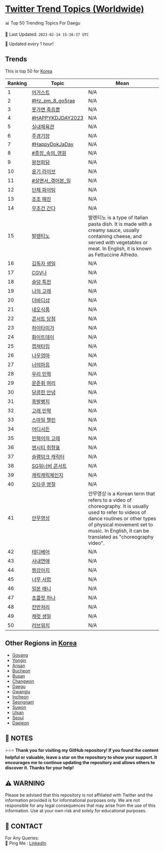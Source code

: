 [Twitter Trend Topics (Worldwide)](https://github.com/ErcinDedeoglu/Twitter-Trend-Topics)
==========


📊 Top 50 Trending Topics For Daegu

📆 Last Updated: `2023-02-14 15:16:37 UTC`

🔧 Updated every 1 hour!


## Trends

This is top 50 for [Korea](</Korea>)

| Ranking | Topic | Mean |
| ------- | ------------ | ------------ |
| 1 | [어거스트](http://twitter.com/search?q=%ec%96%b4%ea%b1%b0%ec%8a%a4%ed%8a%b8) | N/A |
| 2 | [#Hz_pm_8_go5rae](http://twitter.com/search?q=%23Hz_pm_8_go5rae) | N/A |
| 3 | [못가면 죽음뿐](http://twitter.com/search?q=%eb%aa%bb%ea%b0%80%eb%a9%b4+%ec%a3%bd%ec%9d%8c%eb%bf%90) | N/A |
| 4 | [#HAPPYKDJDAY2023](http://twitter.com/search?q=%23HAPPYKDJDAY2023) | N/A |
| 5 | [실내체육관](http://twitter.com/search?q=%ec%8b%a4%eb%82%b4%ec%b2%b4%ec%9c%a1%ea%b4%80) | N/A |
| 6 | [주경기장](http://twitter.com/search?q=%ec%a3%bc%ea%b2%bd%ea%b8%b0%ec%9e%a5) | N/A |
| 7 | [#HappyDokJaDay](http://twitter.com/search?q=%23HappyDokJaDay) | N/A |
| 8 | [#종장_속의_영원](http://twitter.com/search?q=%23%ec%a2%85%ec%9e%a5_%ec%86%8d%ec%9d%98_%ec%98%81%ec%9b%90) | N/A |
| 9 | [왕천파닭](http://twitter.com/search?q=%ec%99%95%ec%b2%9c%ed%8c%8c%eb%8b%ad) | N/A |
| 10 | [윤기 라이브](http://twitter.com/search?q=%ec%9c%a4%ea%b8%b0+%eb%9d%bc%ec%9d%b4%eb%b8%8c) | N/A |
| 11 | [#살면서_겪어본_일](http://twitter.com/search?q=%23%ec%82%b4%eb%a9%b4%ec%84%9c_%ea%b2%aa%ec%96%b4%eb%b3%b8_%ec%9d%bc) | N/A |
| 12 | [단체 파이팅](http://twitter.com/search?q=%eb%8b%a8%ec%b2%b4+%ed%8c%8c%ec%9d%b4%ed%8c%85) | N/A |
| 13 | [조조 매진](http://twitter.com/search?q=%ec%a1%b0%ec%a1%b0+%eb%a7%a4%ec%a7%84) | N/A |
| 14 | [무조건 간다](http://twitter.com/search?q=%eb%ac%b4%ec%a1%b0%ea%b1%b4+%ea%b0%84%eb%8b%a4) | N/A |
| 15 | [발렌티노](http://twitter.com/search?q=%eb%b0%9c%eb%a0%8c%ed%8b%b0%eb%85%b8) | 발렌티노 is a type of Italian pasta dish. It is made with a creamy sauce, usually containing cheese, and served with vegetables or meat. In English, it is known as Fettuccine Alfredo. |
| 16 | [김독자 생일](http://twitter.com/search?q=%ea%b9%80%eb%8f%85%ec%9e%90+%ec%83%9d%ec%9d%bc) | N/A |
| 17 | [CGV나](http://twitter.com/search?q=CGV%eb%82%98) | N/A |
| 18 | [슬덩 특전](http://twitter.com/search?q=%ec%8a%ac%eb%8d%a9+%ed%8a%b9%ec%a0%84) | N/A |
| 19 | [나의 고래](http://twitter.com/search?q=%eb%82%98%ec%9d%98+%ea%b3%a0%eb%9e%98) | N/A |
| 20 | [더바디샵](http://twitter.com/search?q=%eb%8d%94%eb%b0%94%eb%94%94%ec%83%b5) | N/A |
| 21 | [네오식품](http://twitter.com/search?q=%eb%84%a4%ec%98%a4%ec%8b%9d%ed%92%88) | N/A |
| 22 | [콘서트 당첨](http://twitter.com/search?q=%ec%bd%98%ec%84%9c%ed%8a%b8+%eb%8b%b9%ec%b2%a8) | N/A |
| 23 | [하이타미가](http://twitter.com/search?q=%ed%95%98%ec%9d%b4%ed%83%80%eb%af%b8%ea%b0%80) | N/A |
| 24 | [화이트데이](http://twitter.com/search?q=%ed%99%94%ec%9d%b4%ed%8a%b8%eb%8d%b0%ec%9d%b4) | N/A |
| 25 | [캡쳐타임](http://twitter.com/search?q=%ec%ba%a1%ec%b3%90%ed%83%80%ec%9e%84) | N/A |
| 26 | [나우엄마](http://twitter.com/search?q=%eb%82%98%ec%9a%b0%ec%97%84%eb%a7%88) | N/A |
| 27 | [너의마음](http://twitter.com/search?q=%eb%84%88%ec%9d%98%eb%a7%88%ec%9d%8c) | N/A |
| 28 | [우리 민혁](http://twitter.com/search?q=%ec%9a%b0%eb%a6%ac+%eb%af%bc%ed%98%81) | N/A |
| 29 | [문준휘 머리](http://twitter.com/search?q=%eb%ac%b8%ec%a4%80%ed%9c%98+%eb%a8%b8%eb%a6%ac) | N/A |
| 30 | [달콤한 안녕](http://twitter.com/search?q=%eb%8b%ac%ec%bd%a4%ed%95%9c+%ec%95%88%eb%85%95) | N/A |
| 31 | [흑발병지](http://twitter.com/search?q=%ed%9d%91%eb%b0%9c%eb%b3%91%ec%a7%80) | N/A |
| 32 | [고래 민혁](http://twitter.com/search?q=%ea%b3%a0%eb%9e%98+%eb%af%bc%ed%98%81) | N/A |
| 33 | [스마일 챌린](http://twitter.com/search?q=%ec%8a%a4%eb%a7%88%ec%9d%bc+%ec%b1%8c%eb%a6%b0) | N/A |
| 34 | [어디서든](http://twitter.com/search?q=%ec%96%b4%eb%94%94%ec%84%9c%eb%93%a0) | N/A |
| 35 | [민혁이의 고래](http://twitter.com/search?q=%eb%af%bc%ed%98%81%ec%9d%b4%ec%9d%98+%ea%b3%a0%eb%9e%98) | N/A |
| 36 | [엔시티 취향표](http://twitter.com/search?q=%ec%97%94%ec%8b%9c%ed%8b%b0+%ec%b7%a8%ed%96%a5%ed%91%9c) | N/A |
| 37 | [슬램덩크 캐릭터](http://twitter.com/search?q=%ec%8a%ac%eb%9e%a8%eb%8d%a9%ed%81%ac+%ec%ba%90%eb%a6%ad%ed%84%b0) | N/A |
| 38 | [SG워너비 콘서트](http://twitter.com/search?q=SG%ec%9b%8c%eb%84%88%eb%b9%84+%ec%bd%98%ec%84%9c%ed%8a%b8) | N/A |
| 39 | [캐릭캐릭체인지](http://twitter.com/search?q=%ec%ba%90%eb%a6%ad%ec%ba%90%eb%a6%ad%ec%b2%b4%ec%9d%b8%ec%a7%80) | N/A |
| 40 | [오타쿠 명절](http://twitter.com/search?q=%ec%98%a4%ed%83%80%ec%bf%a0+%eb%aa%85%ec%a0%88) | N/A |
| 41 | [안무영상](http://twitter.com/search?q=%ec%95%88%eb%ac%b4%ec%98%81%ec%83%81) | 안무영상 is a Korean term that refers to a video of choreography. It is usually used to refer to videos of dance routines or other types of physical movement set to music. In English, it can be translated as "choreography video". |
| 42 | [테디베어](http://twitter.com/search?q=%ed%85%8c%eb%94%94%eb%b2%a0%ec%96%b4) | N/A |
| 43 | [사내연애](http://twitter.com/search?q=%ec%82%ac%eb%82%b4%ec%97%b0%ec%95%a0) | N/A |
| 44 | [짱강아지](http://twitter.com/search?q=%ec%a7%b1%ea%b0%95%ec%95%84%ec%a7%80) | N/A |
| 45 | [너무 서럽](http://twitter.com/search?q=%eb%84%88%eb%ac%b4+%ec%84%9c%eb%9f%bd) | N/A |
| 46 | [일본 애니](http://twitter.com/search?q=%ec%9d%bc%eb%b3%b8+%ec%95%a0%eb%8b%88) | N/A |
| 47 | [초콜릿 하나](http://twitter.com/search?q=%ec%b4%88%ec%bd%9c%eb%a6%bf+%ed%95%98%eb%82%98) | N/A |
| 48 | [잔반처리](http://twitter.com/search?q=%ec%9e%94%eb%b0%98%ec%b2%98%eb%a6%ac) | N/A |
| 49 | [캐럿 생일](http://twitter.com/search?q=%ec%ba%90%eb%9f%bf+%ec%83%9d%ec%9d%bc) | N/A |
| 50 | [러브워치](http://twitter.com/search?q=%eb%9f%ac%eb%b8%8c%ec%9b%8c%ec%b9%98) | N/A |



## Other Regions in [Korea](</Korea>)

* [Goyang](</Korea/Goyang.md>)
* [Yongin](</Korea/Yongin.md>)
* [Ansan](</Korea/Ansan.md>)
* [Bucheon](</Korea/Bucheon.md>)
* [Busan](</Korea/Busan.md>)
* [Changwon](</Korea/Changwon.md>)
* [Daegu](</Korea/Daegu.md>)
* [Gwangju](</Korea/Gwangju.md>)
* [Incheon](</Korea/Incheon.md>)
* [Seongnam](</Korea/Seongnam.md>)
* [Suwon](</Korea/Suwon.md>)
* [Ulsan](</Korea/Ulsan.md>)
* [Seoul](</Korea/Seoul.md>)
* [Daejeon](</Korea/Daejeon.md>)



## 📝 NOTES

⭐⭐⭐ **Thank you for visiting my GitHub repository! If you found the content helpful or valuable, leave a star on the repository to show your support. It encourages me to continue updating the repository and allows others to discover it. Thanks for your help!**


## ⚠️ WARNING

Please be advised that this repository is not affiliated with Twitter and the information provided is for informational purposes only. We are not responsible for any legal consequences that may arise from the use of this information. Use at your own risk and solely for educational purposes.


## 📨 CONTACT

 For Any Queries:  
            🏓 Ping Me : [LinkedIn](https://www.linkedin.com/in/ercindedeoglu/)
